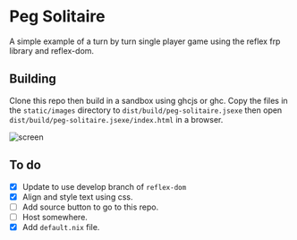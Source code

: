 # Peg Solitaire
A simple example of a turn by turn single player game using
the reflex frp library and reflex-dom.

## Building
Clone this repo then build in a sandbox using ghcjs or ghc.
Copy the files in the `static/images` directory to
`dist/build/peg-solitaire.jsexe` then open
`dist/build/peg-solitaire.jsexe/index.html` in a browser.

![screen](http://i.imgur.com/wljKlvs.png)

## To do

- [X] Update to use develop branch of `reflex-dom`
- [X] Align and style text using css.
- [ ] Add source button to go to this repo.
- [ ] Host somewhere.
- [X] Add `default.nix` file.
